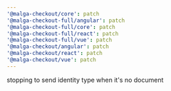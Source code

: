 ```yaml
---
'@malga-checkout/core': patch
'@malga-checkout-full/angular': patch
'@malga-checkout-full/core': patch
'@malga-checkout-full/react': patch
'@malga-checkout-full/vue': patch
'@malga-checkout/angular': patch
'@malga-checkout/react': patch
'@malga-checkout/vue': patch
---
```


stopping to send identity type when it's no document

